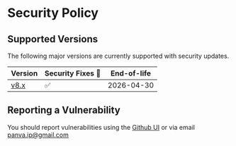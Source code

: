 # Security Policy

## Supported Versions

The following major versions are currently supported with security updates.

| Version                                                       | Security Fixes 🔑 | End-of-life |
| ------------------------------------------------------------- | ----------------- | ----------- |
| [v8.x](https://github.com/panva/node-oidc-provider/tree/v8.x) | ✅                | 2026-04-30  |

## Reporting a Vulnerability

You should report vulnerabilities using the [Github UI](https://github.com/panva/node-oidc-provider/security/advisories/new) or via email panva.ip@gmail.com
